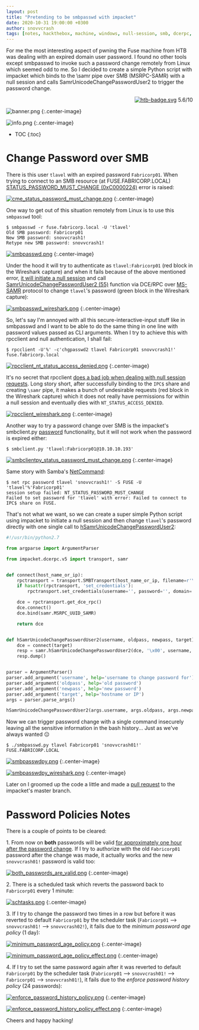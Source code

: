 ```yaml
---
layout: post
title: "Pretending to be smbpasswd with impacket"
date: 2020-10-31 19:00:00 +0300
author: snovvcrash
tags: [notes, hackthebox, machine, windows, null-session, smb, dcerpc, ms-samr, wireshark, smbpasswd, smbclient.py, rpcclient, chgpassworduser2, python, impacket, password-policies]
---
```


For me the most interesting aspect of pwning the Fuse machine from HTB was dealing with an expired domain user password. I found no other tools except smbpasswd to invoke such a password change remotely from Linux which seemed odd to me. So I decided to create a simple Python script with impacket which binds to the \samr pipe over SMB (MSRPC-SAMR) with a null session and calls SamrUnicodeChangePasswordUser2 to trigger the password change.

<!--cut-->

<p align="right">
	<a href="https://www.hackthebox.eu/home/machines/profile/256"><img src="https://img.shields.io/badge/%e2%98%90-Hack%20The%20Box-8ac53e?style=flat-square" alt="htb-badge.svg" /></a>
	<span class="score-medium">5.6/10</span>
</p>

![banner.png](/assets/images/htb/machines/fuse/banner.png)
{:.center-image}

![info.png](/assets/images/htb/machines/fuse/info.png)
{:.center-image}

* TOC
{:toc}

# Change Password over SMB

There is this user `tlavel` with an expired password `Fabricorp01`. When trying to connect to an SMB resource (at FUSE.FABRICORP.LOCAL) [STATUS_PASSWORD_MUST_CHANGE (0xC0000224)](https://docs.microsoft.com/en-us/openspecs/windows_protocols/ms-cifs/8f11e0f3-d545-46cc-97e6-f00569e3e1bc) error is raised:

[![cme_status_password_must_change.png](/assets/images/htb/machines/fuse/cme_status_password_must_change.png)](/assets/images/htb/machines/fuse/cme_status_password_must_change.png)
{:.center-image}

One way to get out of this situation remotely from Linux is to use this `smbpasswd` tool:

```
$ smbpasswd -r fuse.fabricorp.local -U 'tlavel'
Old SMB password: Fabricorp01
New SMB password: snovvcrash1!
Retype new SMB password: snovvcrash1!
```

[![smbpasswd.png](/assets/images/htb/machines/fuse/smbpasswd.png)](/assets/images/htb/machines/fuse/smbpasswd.png)
{:.center-image}

Under the hood it will try to authenticate as `tlavel:Fabricorp01` (red block in the Wireshark capture) and when it fails because of the above mentioned error, [it will initiate a null session](https://github.com/samba-team/samba/blob/08867de2efde05e4730b41a335d13f775e44e397/source3/libsmb/passchange.c#L113-L117) and call [SamrUnicodeChangePasswordUser2 (55)](https://docs.microsoft.com/en-us/openspecs/windows_protocols/ms-samr/acb3204a-da8b-478e-9139-1ea589edb880) function via DCE/RPC over [MS-SAMR](https://docs.microsoft.com/en-us/openspecs/windows_protocols/ms-samr/4df07fab-1bbc-452f-8e92-7853a3c7e380) protocol to change `tlavel`'s password (green block in the Wireshark capture):

[![smbpasswd_wireshark.png](/assets/images/htb/machines/fuse/smbpasswd_wireshark.png)](/assets/images/htb/machines/fuse/smbpasswd_wireshark.png)
{:.center-image}

So, let's say I'm annoyed with all this secure-interactive-input stuff like in smbpasswd and I want to be able to do the same thing in one line with password values passed as CLI arguments. When I try to achieve this with rpcclient and null authentication, I shall fail:

```
$ rpcclient -U'%' -c'chgpasswd2 tlavel Fabricorp01 snovvcrash1!' fuse.fabricorp.local
```

[![rpcclient_nt_status_access_denied.png](/assets/images/htb/machines/fuse/rpcclient_nt_status_access_denied.png)](/assets/images/htb/machines/fuse/rpcclient_nt_status_access_denied.png)
{:.center-image}

It's no secret that rpcclient [does a bad job when dealing with null session requests](https://sensepost.com/blog/2018/a-new-look-at-null-sessions-and-user-enumeration/). Long story short, after successfully binding to the `IPC$` share and creating `\samr` pipe, it makes a bunch of undesirable requests (red block in the Wireshark capture) which it does not really have permissions for within a null session and eventually dies with `NT_STATUS_ACCESS_DENIED`.

[![rpcclient_wireshark.png](/assets/images/htb/machines/fuse/rpcclient_wireshark.png)](/assets/images/htb/machines/fuse/rpcclient_wireshark.png)
{:.center-image}

Another way to try a password change over SMB is the impacket's smbclient.py [password](https://github.com/SecureAuthCorp/impacket/blob/a1a8d470319c73eba729d9b51969e94d7621c4e2/impacket/examples/smbclient.py#L107) functionality, but it will not work when the password is expired either:

```
$ smbclient.py 'tlavel:Fabricorp01@10.10.10.193'
```

[![smbclientpy_status_password_must_change.png](/assets/images/htb/machines/fuse/smbclientpy_status_password_must_change.png)](/assets/images/htb/machines/fuse/smbclientpy_status_password_must_change.png)
{:.center-image}

Same story with Samba's [NetCommand](https://www.samba.org/samba/docs/old/Samba3-HOWTO/NetCommand.html):

```
$ net rpc password tlavel 'snovvcrash1!' -S FUSE -U 'tlavel'%'Fabricorp01'
session setup failed: NT_STATUS_PASSWORD_MUST_CHANGE
Failed to set password for 'tlavel' with error: Failed to connect to IPC$ share on FUSE.
```

That's not what we want, so we can create a super simple Python script using impacket to initiate a null session and then change `tlavel`'s password directly with one single call to [hSamrUnicodeChangePasswordUser2](https://github.com/SecureAuthCorp/impacket/blob/2126aa130c26af96301cc6ce00230d1c41ee6809/impacket/dcerpc/v5/samr.py#L2774):

```python
#!/usr/bin/python2.7

from argparse import ArgumentParser

from impacket.dcerpc.v5 import transport, samr


def connect(host_name_or_ip):
	rpctransport = transport.SMBTransport(host_name_or_ip, filename=r'\samr')
	if hasattr(rpctransport, 'set_credentials'):
		rpctransport.set_credentials(username='', password='', domain='', lmhash='', nthash='', aesKey='') # null session

	dce = rpctransport.get_dce_rpc()
	dce.connect()
	dce.bind(samr.MSRPC_UUID_SAMR)

	return dce


def hSamrUnicodeChangePasswordUser2(username, oldpass, newpass, target):
	dce = connect(target)
	resp = samr.hSamrUnicodeChangePasswordUser2(dce, '\x00', username, oldpass, newpass)
	resp.dump()


parser = ArgumentParser()
parser.add_argument('username', help='username to change password for')
parser.add_argument('oldpass', help='old password')
parser.add_argument('newpass', help='new password')
parser.add_argument('target', help='hostname or IP')
args = parser.parse_args()

hSamrUnicodeChangePasswordUser2(args.username, args.oldpass, args.newpass, args.target)
```

Now we can trigger password change with a single command insecurely leaving all the sensitive information in the bash history... Just as we've always wanted :expressionless:

```
$ ./smbpasswd.py tlavel Fabricorp01 'snovvcrash01!' FUSE.FABRICORP.LOCAL
```

[![smbpasswdpy.png](/assets/images/htb/machines/fuse/smbpasswdpy.png)](/assets/images/htb/machines/fuse/smbpasswdpy.png)
{:.center-image}

[![smbpasswdpy_wireshark.png](/assets/images/htb/machines/fuse/smbpasswdpy_wireshark.png)](/assets/images/htb/machines/fuse/smbpasswdpy_wireshark.png)
{:.center-image}

Later on I groomed up the code a little and made a [pull request](https://github.com/SecureAuthCorp/impacket/pull/918) to the impacket's master branch.

# Password Policies Notes

There is a couple of points to be cleared:

1\. From now on **both** passwords will be valid [for approximately one hour after the password change](https://www.ibm.com/support/knowledgecenter/SSPREK_9.0.6/com.ibm.isam.doc/wrp_config/reference/ref_pw_change_issue_ad_win.html). If I try to authorize with the old `Fabricorp01` password after the change was made, it actually works and the new `snovvcrash01!` password is valid too:

[![both_passwords_are_valid.png](/assets/images/htb/machines/fuse/both_passwords_are_valid.png)](/assets/images/htb/machines/fuse/both_passwords_are_valid.png)
{:.center-image}

2\. There is a scheduled task which reverts the password back to `Fabricorp01` every 1 minute:

[![schtasks.png](/assets/images/htb/machines/fuse/schtasks.png)](/assets/images/htb/machines/fuse/schtasks.png)
{:.center-image}

3\. If I try to change the password two times in a row but before it was reverted to default `Fabricorp01` by the scheduler task (`Fabricorp01` ⟶ `snovvcrash01!` ⟶ `snovvcrash02!`), it fails due to the *minimum password age policy* (1 day):

[![minimum_password_age_policy.png](/assets/images/htb/machines/fuse/minimum_password_age_policy.png)](/assets/images/htb/machines/fuse/minimum_password_age_policy.png)
{:.center-image}

[![minimum_password_age_policy_effect.png](/assets/images/htb/machines/fuse/minimum_password_age_policy_effect.png)](/assets/images/htb/machines/fuse/minimum_password_age_policy_effect.png)
{:.center-image}

4\. If I try to set the same password again after it was reverted to default `Fabricorp01` by the scheduler task (`Fabricorp01` ⟶ `snovvcrash01!` ⟶ `Fabricorp01` ⟶ `snovvcrash01!`), it fails due to the *enforce password history policy* (24 passwords):

[![enforce_password_history_policy.png](/assets/images/htb/machines/fuse/enforce_password_history_policy.png)](/assets/images/htb/machines/fuse/enforce_password_history_policy.png)
{:.center-image}

[![enforce_password_history_policy_effect.png](/assets/images/htb/machines/fuse/enforce_password_history_policy_effect.png)](/assets/images/htb/machines/fuse/enforce_password_history_policy_effect.png)
{:.center-image}

Cheers and happy hacking!
